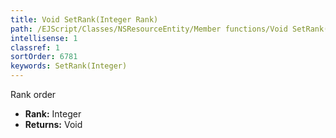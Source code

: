 ```yaml
---
title: Void SetRank(Integer Rank)
path: /EJScript/Classes/NSResourceEntity/Member functions/Void SetRank(Integer p_0)
intellisense: 1
classref: 1
sortOrder: 6781
keywords: SetRank(Integer)
---
```



Rank order



* **Rank:** Integer
* **Returns:** Void


